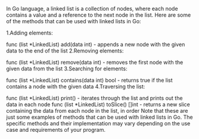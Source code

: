 In Go language, a linked list is a collection of nodes, where each node contains a value and a reference to the next node in the list. Here are some of the methods that can be used with linked lists in Go:

1.Adding elements:

func (list *LinkedList) add(data int) - appends a new node with the given data to the end of the list
2.Removing elements:

func (list *LinkedList) remove(data int) - removes the first node with the given data from the list
3.Searching for elements:

func (list *LinkedList) contains(data int) bool - returns true if the list contains a node with the given data
4.Traversing the list:

func (list *LinkedList) print() - iterates through the list and prints out the data in each node
func (list *LinkedList) toSlice() []int - returns a new slice containing the data from each node in the list, in order
Note that these are just some examples of methods that can be used with linked lists in Go. The specific methods and their implementation may vary depending on the use case and requirements of your program.
